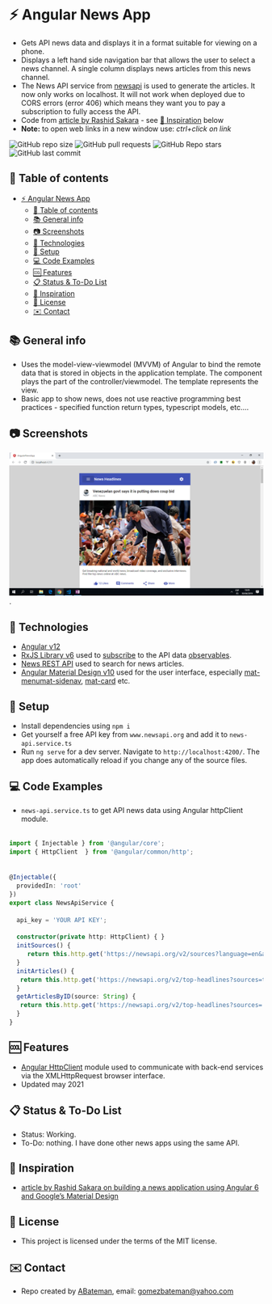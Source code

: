 # :zap: Angular News App

* Gets API news data and displays it in a format suitable for viewing on a phone.
* Displays a left hand side navigation bar that allows the user to select a news channel. A single column displays news articles from this news channel.
* The News API service from [newsapi](https://newsapi.org) is used to generate the articles. It now only works on localhost. It will not work when deployed due to CORS errors (error 406) which means they want you to pay a subscription to fully access the API.
* Code from [article by Rashid Sakara](https://www.smashingmagazine.com/2018/10/news-application-with-angular-and-material-design/) - see [:clap: Inspiration](#clap-inspiration) below
* **Note:** to open web links in a new window use: _ctrl+click on link_

![GitHub repo size](https://img.shields.io/github/repo-size/AndrewJBateman/angular-news-app?style=plastic)
![GitHub pull requests](https://img.shields.io/github/issues-pr/AndrewJBateman/angular-news-app?style=plastic)
![GitHub Repo stars](https://img.shields.io/github/stars/AndrewJBateman/angular-news-app?style=plastic)
![GitHub last commit](https://img.shields.io/github/last-commit/AndrewJBateman/angular-news-app?style=plastic)

## :page_facing_up: Table of contents

* [:zap: Angular News App](#zap-angular-news-app)
  * [:page_facing_up: Table of contents](#page_facing_up-table-of-contents)
  * [:books: General info](#books-general-info)
  * [:camera: Screenshots](#camera-screenshots)
  * [:signal_strength: Technologies](#signal_strength-technologies)
  * [:floppy_disk: Setup](#floppy_disk-setup)
  * [:computer: Code Examples](#computer-code-examples)
  * [:cool: Features](#cool-features)
  * [:clipboard: Status & To-Do List](#clipboard-status--to-do-list)
  * [:clap: Inspiration](#clap-inspiration)
  * [:file_folder: License](#file_folder-license)
  * [:envelope: Contact](#envelope-contact)

## :books: General info

* Uses the model-view-viewmodel (MVVM) of Angular to bind the remote data that is stored in objects in the application template. The component plays the part of the controller/viewmodel. The template represents the view.
* Basic app to show news, does not use reactive programming best practices - specified function return types, typescript models, etc....

## :camera: Screenshots

![Example screenshot](./img/news-headlines.png).

## :signal_strength: Technologies

* [Angular v12](https://angular.io/)
* [RxJS Library v6](https://angular.io/guide/rx-library) used to [subscribe](http://reactivex.io/documentation/operators/subscribe.html) to the API data [observables](http://reactivex.io/documentation/observable.html).
* [News REST API](https://newsapi.org/) used to search for news articles.
* [Angular Material Design v10](https://material.angular.io/) used for the user interface, especially [mat-menu](https://material.angular.io/components/menu/overview)[mat-sidenav](https://material.angular.io/components/sidenav/overview), [mat-card](https://material.angular.io/components/card/overview) etc.

## :floppy_disk: Setup

* Install dependencies using `npm i`
* Get yourself a free API key from `www.newsapi.org` and add it to `news-api.service.ts`
* Run `ng serve` for a dev server. Navigate to `http://localhost:4200/`. The app does automatically reload if you change any of the source files.

## :computer: Code Examples

* `news-api.service.ts` to get API news data using Angular httpClient module.

```typescript

import { Injectable } from '@angular/core';
import { HttpClient  } from '@angular/common/http';


@Injectable({
  providedIn: 'root'
})
export class NewsApiService {

  api_key = 'YOUR API KEY';

  constructor(private http: HttpClient) { }
  initSources() {
     return this.http.get('https://newsapi.org/v2/sources?language=en&apiKey=' + this.api_key);
  }
  initArticles() {
   return this.http.get('https://newsapi.org/v2/top-headlines?sources=techcrunch&apiKey=' + this.api_key);
  }
  getArticlesByID(source: String) {
   return this.http.get('https://newsapi.org/v2/top-headlines?sources=' + source + '&apiKey=' + this.api_key);
  }
}

```

## :cool: Features

* [Angular HttpClient](https://angular.io/guide/http) module used to communicate with back-end services via the XMLHttpRequest browser interface.
* Updated may 2021

## :clipboard: Status & To-Do List

* Status: Working.
* To-Do: nothing. I have done other news apps using the same API.

## :clap: Inspiration

* [article by Rashid Sakara on building a news application using Angular 6 and Google’s Material Design](https://www.smashingmagazine.com/2018/10/news-application-with-angular-and-material-design/)

## :file_folder: License

* This project is licensed under the terms of the MIT license.

## :envelope: Contact

* Repo created by [ABateman](https://github.com/AndrewJBateman), email: gomezbateman@yahoo.com
